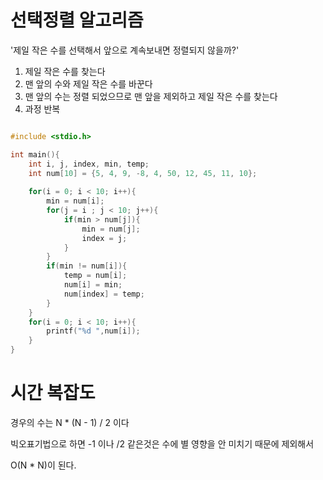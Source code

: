 # 선택정렬 알고리즘

'제일 작은 수를 선택해서 앞으로 계속보내면 정렬되지 않을까?'

1. 제일 작은 수를 찾는다
2. 맨 앞의 수와 제일 작은 수를 바꾼다
3. 맨 앞의 수는 정렬 되었으므로 맨 앞을 제외하고 제일 작은 수를 찾는다
4. 과정 반복

```c

#include <stdio.h>

int main(){
	int i, j, index, min, temp;
	int num[10] = {5, 4, 9, -8, 4, 50, 12, 45, 11, 10};
	
	for(i = 0; i < 10; i++){
		min = num[i];
		for(j = i ; j < 10; j++){
			if(min > num[j]){
				min = num[j];
				index = j;
			}
		}
		if(min != num[i]){
			temp = num[i];
			num[i] = min;
			num[index] = temp;
		}
	}
	for(i = 0; i < 10; i++){
		printf("%d ",num[i]);
	}
}

```

# 시간 복잡도

경우의 수는 N * (N - 1) / 2 이다

빅오표기법으로 하면 -1 이나 /2 같은것은 수에 별 영향을 안 미치기 때문에 제외해서

O(N * N)이 된다.
